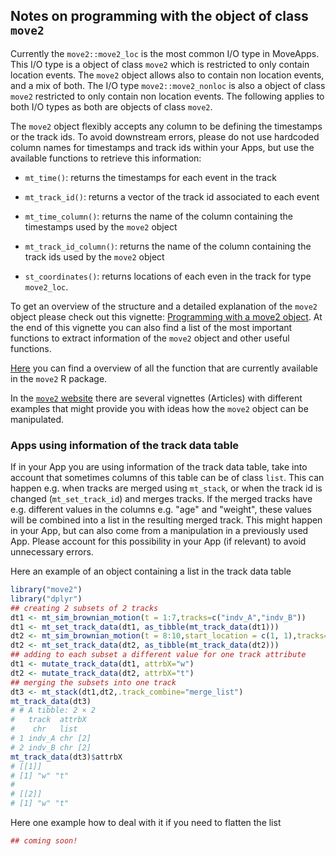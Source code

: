 ## Notes on programming with the object of class `move2`

Currently the `move2::move2_loc` is the most common I/O type in MoveApps. This I/O type is a object of class `move2` which is restricted to only contain location events. The `move2` object allows also to contain non location events, and a mix of both. The I/O type `move2::move2_nonloc` is also a object of class `move2` restricted to only contain non location events. The following applies to both I/O types as both are objects of class `move2`.

The `move2` object flexibly accepts any column to be defining the timestamps or the track ids. To avoid downstream errors, please do not use hardcoded column names for timestamps and track ids within your Apps, but use the available functions to retrieve this information:

-   `mt_time()`: returns the timestamps for each event in the track
-   `mt_track_id()`: returns a vector of the track id associated to each event
-   `mt_time_column()`: returns the name of the column containing the timestamps used by the `move2` object
-   `mt_track_id_column()`: returns the name of the column containing the track ids used by the `move2` object

-	`st_coordinates()`: returns locations of each even in the track for type `move2_loc`.

To get an overview of the structure and a detailed explanation of the `move2` object please check out this vignette: [Programming with a move2 object](https://bartk.gitlab.io/move2/articles/programming_move2_object.html). At the end of this vignette you can also find a list of the most important functions to extract information of the `move2` object and other useful functions.

[Here](https://bartk.gitlab.io/move2/reference/index.html) you can find a overview of all the function that are currently available in the `move2` R package. 

In the [`move2` website](https://bartk.gitlab.io/move2/index.html) there are several vignettes (Articles) with different examples that might provide you with ideas how the `move2` object can be manipulated.

### Apps using information of the track data table

If in your App you are using information of the track data table, take into account that sometimes columns of this table can be of class `list`. This can happen e.g. when tracks are merged using `mt_stack`, or when the track id is changed (`mt_set_track_id`) and merges tracks. If the merged tracks have e.g. different values in the columns e.g. "age" and "weight", these values will be combined into a list in the resulting merged track.
This might happen in your App, but can also come from a manipulation in a previously used App. Please account for this possibility in your App (if relevant) to avoid unnecessary errors.

Here an example of an object containing a list in the track data table
``` r
library("move2")
library("dplyr")
## creating 2 subsets of 2 tracks
dt1 <- mt_sim_brownian_motion(t = 1:7,tracks=c("indv_A","indv_B"))
dt1 <- mt_set_track_data(dt1, as_tibble(mt_track_data(dt1)))
dt2 <- mt_sim_brownian_motion(t = 8:10,start_location = c(1, 1),tracks=c("indv_A","indv_B"))
dt2 <- mt_set_track_data(dt2, as_tibble(mt_track_data(dt2)))
## adding to each subset a different value for one track attribute
dt1 <- mutate_track_data(dt1, attrbX="w")
dt2 <- mutate_track_data(dt2, attrbX="t")
## merging the subsets into one track
dt3 <- mt_stack(dt1,dt2,.track_combine="merge_list")
mt_track_data(dt3)
# # A tibble: 2 × 2
#   track  attrbX   
#    chr   list   
# 1 indv_A chr [2]
# 2 indv_B chr [2]
mt_track_data(dt3)$attrbX
# [[1]]
# [1] "w" "t"
# 
# [[2]]
# [1] "w" "t"
```

Here one example how to deal with it if you need to flatten the list

```r
## coming soon!
```



